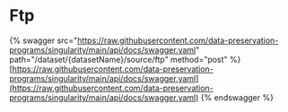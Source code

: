 # Ftp

{% swagger src="https://raw.githubusercontent.com/data-preservation-programs/singularity/main/api/docs/swagger.yaml" path="/dataset/{datasetName}/source/ftp" method="post" %}
[https://raw.githubusercontent.com/data-preservation-programs/singularity/main/api/docs/swagger.yaml](https://raw.githubusercontent.com/data-preservation-programs/singularity/main/api/docs/swagger.yaml)
{% endswagger %}
